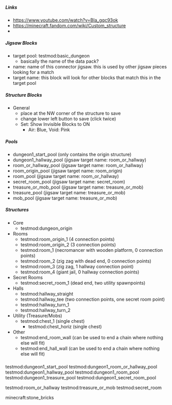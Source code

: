 ##### Links
- https://www.youtube.com/watch?v=BIa_gqc93ok
- https://minecraft.fandom.com/wiki/Custom_structure
- 

##### Jigsaw Blocks
- target pool: testmod:basic_dungeon
    - basically the name of the data pack?
- name: name of this connector jigsaw. this is used by other jigsaw pieces looking for a match
- target name: this block will look for other blocks that match this in the target pool

##### Structure Blocks
- General
    - place at the NW corner of the structure to save
    - change lower left button to save (click twice)
    - Set: Show Invisible Blocks to ON
        - Air: Blue, Void: Pink

##### Pools
- dungeon1_start_pool (only contains the origin structure)
- dungeon1_hallway_pool (jigsaw target name: room_or_hallway)
- room_or_hallway_pool (jigsaw target name: room_or_hallway)
- room_origin_pool (jigsaw target name: room_origin)
- room_pool (jigsaw target name: room_or_hallway)
- secret_room_pool (jigsaw target name: secret_room)
- treasure_or_mob_pool (jigsaw target name: treasure_or_mob)
- treasure_pool (jigsaw target name: treasure_or_mob)
- mob_pool (jigsaw target name: treasure_or_mob)

##### Structures
- Core
    - testmod:dungeon_origin
- Rooms
    - testmod:room_origin_1 (4 connection points)
    - testmod:room_origin_2 (3 connection points)
    - testmod:room_1 (necromancer with wooden platform, 0 connection points)
    - testmod:room_2 (zig zag with dead end, 0 connection points)
    - testmod:room_3 (zig zag, 1 hallway connection point)
    - testmod:room_4 (giant jail, 0 hallway connection points)
- Secret Rooms
    - testmod:secret_room_1 (dead end, two utility spawnpoints)
- Halls
    - testmod:hallway_straight
    - testmod:hallway_tee (two connection points, one secret room point)
    - testmod:hallway_turn_1
    - testmod:hallway_turn_2
- Utility (Treasure/Mobs)
  - testmod:chest_1 (single chest)
    - testmod:chest_horiz (single chest)
- Other
    - testmod:end_room_wall (can be used to end a chain where nothing else will fit)
    - testmod:end_hall_wall (can be used to end a chain where nothing else will fit)

#####
testmod:dungeon1_start_pool
testmod:dungeon1_room_or_hallway_pool
testmod:dungeon1_hallway_pool
testmod:dungeon1_room_pool
testmod:dungeon1_treasure_pool
testmod:dungeon1_secret_room_pool

testmod:room_or_hallway
testmod:treasure_or_mob
testmod:secret_room

minecraft:stone_bricks

